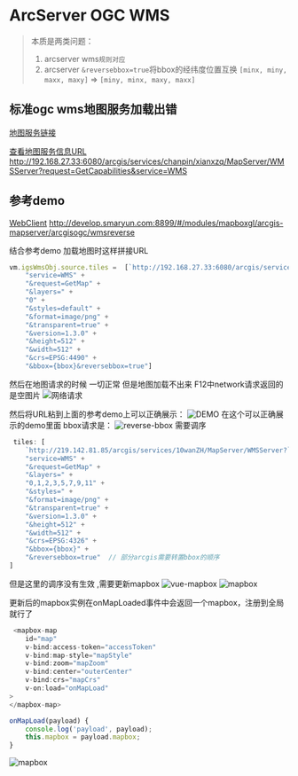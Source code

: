 # ArcServer OGC WMS
> 本质是两类问题：  
> 1. arcserver wms`规则对应`
> 2. arcserver `&reversebbox=true`将bbox的经纬度位置互换 `[minx, miny, maxx, maxy]` => `[miny, minx, maxy, maxx]`

## 标准ogc wms地图服务加载出错
[地图服务链接](http://192.168.27.33:6080/arcgis/services/chanpin/xianxzq/MapServer/WMSServer)


[查看地图服务信息URL](http://192.168.27.33:6080/arcgis/services/chanpin/xianxzq/MapServer/WMSServer?request=GetCapabilities&service=WMS )
http://192.168.27.33:6080/arcgis/services/chanpin/xianxzq/MapServer/WMSServer?request=GetCapabilities&service=WMS 

## 参考demo
[WebClient](http://develop.smaryun.com:8899/#/modules/mapboxgl/arcgis-mapserver/arcgisogc/wmsreverse)
http://develop.smaryun.com:8899/#/modules/mapboxgl/arcgis-mapserver/arcgisogc/wmsreverse

结合参考demo 加载地图时这样拼接URL
``` javascript
vm.igsWmsObj.source.tiles =  [`http://192.168.27.33:6080/arcgis/services/chanpin/xianxzq/MapServer/WMSServer?`+
    "service=WMS" +
    "&request=GetMap" +
    "&layers=" +
    "0" +
    "&styles=default" +
    "&format=image/png" +
    "&transparent=true" +
    "&version=1.3.0" + 
    "&height=512" +
    "&width=512" +
    "&crs=EPSG:4490" +
    "&bbox={bbox}&reversebbox=true"]
```
然后在地图请求的时候 一切正常 但是地图加载不出来
F12中network请求返回的是空图片
![网络请求](../../static/modules/mapboxgl/fqa/arcserver/wms/http.png)

然后将URL粘到上面的参考demo上可以正确展示：
![DEMO](../../static/modules/mapboxgl/fqa/arcserver/wms/demo-show.png)
在这个可以正确展示的demo里面 bbox请求是：
![reverse-bbox](../../static/modules/mapboxgl/fqa/arcserver/wms/reverse-bbox.png)
需要调序
``` javascript
 tiles: [
    `http://219.142.81.85/arcgis/services/10wanZH/MapServer/WMSServer?` +
    "service=WMS" +
    "&request=GetMap" +
    "&layers=" +
    "0,1,2,3,5,7,9,11" +
    "&styles=" +
    "&format=image/png" +
    "&transparent=true" +
    "&version=1.3.0" + 
    "&height=512" +
    "&width=512" +
    "&crs=EPSG:4326" +
    "&bbox={bbox}" + 
    "&reversebbox=true"  // 部分arcgis需要转置bbox的顺序
]
```
但是这里的调序没有生效 ,需要更新mapbox
![vue-mapbox](../../static/modules/mapboxgl/fqa/arcserver/wms/vue-mapboxgl.png)
![mapbox](../../static/modules/mapboxgl/fqa/arcserver/wms/mapbox.png)


更新后的mapbox实例在onMapLoaded事件中会返回一个mapbox，注册到全局就行了
``` javascript
 <mapbox-map
    id="map"
    v-bind:access-token="accessToken"
    v-bind:map-style="mapStyle"
    v-bind:zoom="mapZoom"
    v-bind:center="outerCenter"
    v-bind:crs="mapCrs"
    v-on:load="onMapLoad"
>
</mapbox-map>

onMapLoad(payload) {
    console.log('payload', payload);
    this.mapbox = payload.mapbox;
}
```
![mapbox](../../static/modules/mapboxgl/fqa/arcserver/wms/payload.png)
